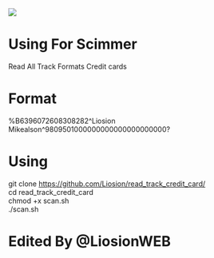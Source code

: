 <img src=http://s6.picofile.com/file/8380387176/edit.jpg>

# Using For Scimmer
Read All Track Formats Credit cards

# Format

%B6396072608308282^Liosion Mikealson^9809501000000000000000000000?

# Using

git clone https://github.com/Liosion/read_track_credit_card/</br>
cd read_track_credit_card</br>
chmod +x scan.sh</br>
./scan.sh</br>


# Edited By @LiosionWEB
